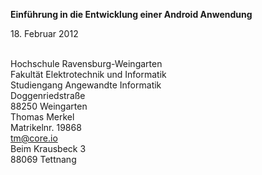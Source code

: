 <strong class="title">Einführung in die Entwicklung einer Android Anwendung</strong>

<span class="date">18. Februar 2012</span>

<div id="fh-title">&nbsp;</div>

<div class="vcard">
 <div class="org">
	Hochschule Ravensburg-Weingarten <br />
	Fakultät Elektrotechnik und Informatik <br />
	Studiengang Angewandte Informatik <br />
	Doggenriedstraße <br />
	88250 Weingarten <br />
 </div>
</div>

<div id="hcard-Thomas-Merkel" class="vcard">
 Thomas Merkel<br />
 Matrikelnr. 19868<br />
 <a class="email" href="mailto:tm@core.io">tm@core.io</a> <br />
 Beim Krausbeck 3 <br />
 88069 Tettnang
</div>

